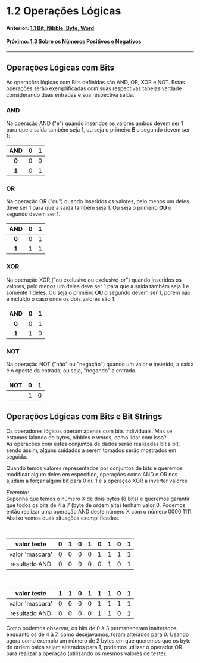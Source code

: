<link rel="stylesheet" href="css/style.css">

# 1.2 Operações Lógicas 



#### Anterior: [1.1 Bit, Nibble, Byte, Word](./estruturas.md)
#### Próximo: [1.3 Sobre os Números Positivos e Negativos](./signed_unsigned.md)

---

## Operações Lógicas com Bits

As operaçõrs lógicas com Bits definidas são AND, OR, XOR e NOT. Estas operações serão exemplificadas com suas respectivas tabelas verdade considerando duas entradas e sua respectiva saída.

### AND
Na operação AND ("e") quando inseridos os valores ambos devem ser 1 para que a saída também seja 1, ou seja o primeiro **E** o segundo devem ser 1:  
  
|AND|0|1|
|:---:|:---:|:---:|
|**0**|0|0|
|**1**|0|1|

### OR
Na operação OR ("ou") quando inseridos os valores, pelo menos um deles deve ser 1 para que a saída também seja 1. Ou seja o primeiro **OU** o segundo devem ser 1:  
  
|AND|0|1|
|:---:|:---:|:---:|
|**0**|0|1|
|**1**|1|1|


### XOR
Na operação XOR ("ou exclusivo ou exclusive-or") quando inseridos os valores, pelo menos um deles deve ser 1 para que a saída também seja 1 e somente 1 deles. Ou seja o primeiro **OU** o segundo devem ser 1, porém não é incluído o caso onde os dois valores são 1:  
  
|AND|0|1|
|:---:|:---:|:---:|
|**0**|0|1|
|**1**|1|0|

### NOT
Na operação NOT ("não" ou "negação") quando um valor é inserido, a saída é o oposto da entrada, ou seja, "negando" a entrada.
  
|NOT|0|1|
|:---:|:---:|:---:|
||1|0|

## Operações Lógicas com Bits e Bit Strings

Os operadores lógicos operam apenas com bits individuais. Mas se estamos falando de bytes, nibbles e words, como lidar com isso?  
As operações com estes conjuntos de dados serão realizadas bit a bit, sendo assim, alguns cuidados a serem tomados serão mostrados em seguida.  

Quando temos valores representados por conjuntos de bits e queremos modificar algum deles em específico, operações como AND e OR nos ajudam a forçar algum bit para 0 ou 1 e a operação XOR a inverter valores.  

*Exemplo:*  
Suponha que temos o número X de dois bytes (8 bits) e queremos garantir que todos os bits de 4 à 7 (byte de ordem alta) tenham valor 0. Podemos então realizar uma operação AND deste número X com o número 0000 1111. Abaixo vemos duas situações exemplificadas.  

<br />

|valor teste|0|1|0|1|0|1|0|1|
|:-:|:-:|:-:|:-:|:-:|:-:|:-:|:-:|:-:|
|valor 'mascara'|0|0|0|0|1|1|1|1|
|resultado AND|0|0|0|0|0|1|0|1|  

<br />  

|valor teste|1|1|0|1|1|1|0|1|
|:-:|:-:|:-:|:-:|:-:|:-:|:-:|:-:|:-:|
|valor 'mascara'|0|0|0|0|1|1|1|1|
|resultado AND|0|0|0|0|1|1|0|1|

Como podemos observar, os bits de 0 à 3 permaneceram inalterados, enquanto os de 4 à 7, como desejavamos, foram alterados para 0. Usando agora como exemplo um número de 2 bytes em que queremos que os byte de ordem baixa sejam alterados para 1, podemos utilizar o operador OR para realizar a operação (utilizando os mesmos valores de teste):  

